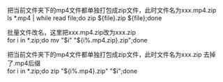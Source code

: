 把当前文件夹下的mp4文件都单独打包成zip文件，此时文件名为xxx.mp4.zip  
ls *.mp4 | while read file;do zip ${file}.zip ${file};done

批量文件改名，这里把xxx.mp4.zip改为xxx.zip  
for i in *.zip;do mv "$i" "${i%.mp4.zip}.zip";done

把当前文件夹下的mp4文件都单独打包成zip文件，此时文件名为xxx.zip 去掉了.mp4后缀  
for i in *.zip;do zip "${i%.mp4}.zip" "$i";done
